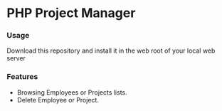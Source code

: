 # PHP Project Manager

### Usage

Download this repository and install it in the web root of your local web server

### Features

* Browsing Employees or Projects lists.
* Delete Employee or Project.